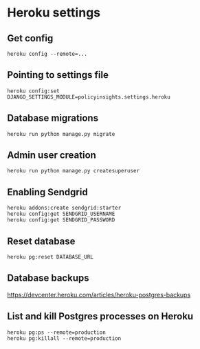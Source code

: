 # Heroku settings

## Get config

```
heroku config --remote=...
```

## Pointing to settings file
```
heroku config:set DJANGO_SETTINGS_MODULE=policyinsights.settings.heroku
```

## Database migrations

```
heroku run python manage.py migrate
```

## Admin user creation
```
heroku run python manage.py createsuperuser
```

## Enabling Sendgrid

```
heroku addons:create sendgrid:starter
heroku config:get SENDGRID_USERNAME
heroku config:get SENDGRID_PASSWORD
```

## Reset database

```
heroku pg:reset DATABASE_URL
```

## Database backups

https://devcenter.heroku.com/articles/heroku-postgres-backups

## List and kill Postgres processes on Heroku

```
heroku pg:ps --remote=production
heroku pg:killall --remote=production
```
